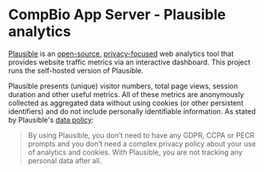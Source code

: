 # CompBio App Server - Plausible analytics

[Plausible](plausible.io) is an [open-source][], [privacy-focused][] web
analytics tool that provides website traffic metrics via an interactive
dashboard. This project runs the self-hosted version of Plausible.

[open-source]: https://plausible.io/open-source-website-analytics
[privacy-focused]: https://plausible.io/privacy-focused-web-analytics

Plausible presents (unique) visitor numbers, total page views, session duration
and other useful metrics. All of these metrics are anonymously collected as
aggregated data without using cookies (or other persistent identifiers) and do
not include personally identifiable information. As stated by Plausible's
[data policy][]:

> By using Plausible, you don’t need to have any GDPR, CCPA or PECR prompts and
you don’t need a complex privacy policy about your use of analytics and
cookies. With Plausible, you are not tracking any personal data after all.

[data policy]: https://plausible.io/data-policy
